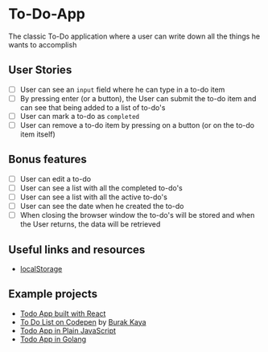 # To-Do-App
The classic To-Do application where a user can write down all the things he wants to accomplish

## User Stories

-   [ ] User can see an `input` field where he can type in a to-do item
-   [ ] By pressing enter (or a button), the User can submit the to-do item and can see that being added to a list of to-do's
-   [ ] User can mark a to-do as `completed`
-   [ ] User can remove a to-do item by pressing on a button (or on the to-do item itself)

## Bonus features

-   [ ] User can edit a to-do
-   [ ] User can see a list with all the completed to-do's
-   [ ] User can see a list with all the active to-do's
-   [ ] User can see the date when he created the to-do
-   [ ] When closing the browser window the to-do's will be stored and when the User returns, the data will be retrieved

## Useful links and resources

-   [localStorage](https://developer.mozilla.org/en-US/docs/Web/API/Window/localStorage)

## Example projects

-   [Todo App built with React](http://todomvc.com/examples/react/#/)
-   [To Do List on Codepen](https://codepen.io/yesilfasulye/pen/eJIuF) by [Burak Kaya](https://codepen.io/yesilfasulye/)
-   [Todo App in Plain JavaScript](https://safdarjamal.github.io/todo-app/)
-   [Todo App in Golang](https://github.com/schadokar/go-to-do-app)
